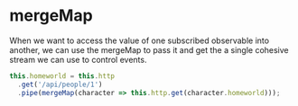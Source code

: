 # mergeMap

When we want to access the value of one subscribed observable into another, we can use the mergeMap to pass it and get the a single cohesive stream we can use to control events.

```ts
this.homeworld = this.http
  .get('/api/people/1')
  .pipe(mergeMap(character => this.http.get(character.homeworld)));
```
